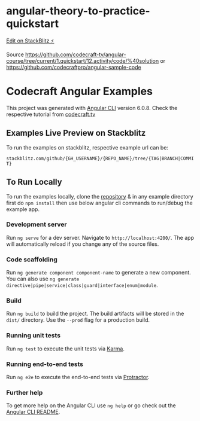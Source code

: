# angular-theory-to-practice-quickstart

[Edit on StackBlitz ⚡️](https://stackblitz.com/edit/angular-theory-to-practice-quickstart)

Source
https://github.com/codecraft-tv/angular-course/tree/current/1.quickstart/12.activity/code/%40solution
or
https://github.com/codecraftpro/angular-sample-code

# Codecraft Angular Examples 

This project was generated with [Angular CLI](https://github.com/angular/angular-cli) version 6.0.8. Check the respective tutorial from [codecraft.tv](https://codecraft.tv/courses/angular/)

## Examples Live Preview on Stackblitz

To run the examples on stackblitz, respective example url can be:

`stackblitz.com/github/{GH_USERNAME}/{REPO_NAME}/tree/{TAG|BRANCH|COMMIT}`

## To Run Locally

To run the examples locally, clone the [repository](https://github.com/codecraftpro/angular-sample-code) & in any example directory first do `npm install` then use below angular cli commands to run/debug the example app.

### Development server

Run `ng serve` for a dev server. Navigate to `http://localhost:4200/`. The app will automatically reload if you change any of the source files.

### Code scaffolding

Run `ng generate component component-name` to generate a new component. You can also use `ng generate directive|pipe|service|class|guard|interface|enum|module`.

### Build

Run `ng build` to build the project. The build artifacts will be stored in the `dist/` directory. Use the `--prod` flag for a production build.

### Running unit tests

Run `ng test` to execute the unit tests via [Karma](https://karma-runner.github.io).

### Running end-to-end tests

Run `ng e2e` to execute the end-to-end tests via [Protractor](http://www.protractortest.org/).

### Further help

To get more help on the Angular CLI use `ng help` or go check out the [Angular CLI README](https://github.com/angular/angular-cli/blob/master/README.md).